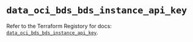 # `data_oci_bds_bds_instance_api_key`

Refer to the Terraform Registory for docs: [`data_oci_bds_bds_instance_api_key`](https://registry.terraform.io/providers/oracle/oci/6.18.0/docs/data-sources/bds_bds_instance_api_key).

